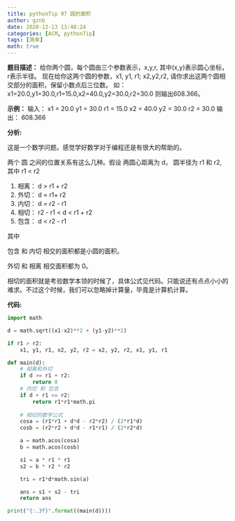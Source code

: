 ```yaml
---
title: pythonTip 97 圆的面积
author: gznb
date: 2020-12-13 13:48:24
categories: [ACM, pythonTip]
tags: [简单]
math: true
---
```


**题目描述：**
给你两个圆，每个圆由三个参数表示，x,y,r, 其中(x,y)表示圆心坐标，r表示半径。
现在给你这两个圆的参数，x1, y1, r1; x2,y2,r2, 请你求出这两个圆相交部分的面积，保留小数点后三位数。
如：
x1=20.0,y1=30.0,r1=15.0,x2=40.0,y2=30.0,r2=30.0
则输出608.366。

**示例：**
输入：
x1 = 20.0
y1 = 30.0
r1 = 15.0
x2 = 40.0
y2 = 30.0
r2 = 30.0
输出：
608.366



**分析:**

这是一个数学问题。感觉学好数学对于编程还是有很大的帮助的。

两个 圆 之间的位置关系有这么几种。假设 两圆心距离为 d， 圆半径为 r1 和 r2, 其中 r1 < r2

1. 相离： d > r1 + r2
2. 外切： d = r1+ r2
3. 内切： d = r2 - r1
4. 相切： r2 - r1  < d < r1 + r2
5. 包含： d < r2 - r1

其中 

包含 和  内切 相交的面积都是小圆的面积。

外切 和 相离 相交面积都为 0。

相切的面积就是考验数学本领的时候了，具体公式见代码。只能说还有点点小小的难求。不过这个时候，我们可以忽略掉计算量，毕竟是计算机计算。





**代码:**
```python
import math

d = math.sqrt((x1-x2)**2 + (y1-y2)**2)

if r1 > r2:
    x1, y1, r1, x2, y2, r2 = x2, y2, r2, x1, y1, r1

def main(d):
    # 相离和外切
    if d >= r1 + r2:
        return 0
    # 内切 和 包含
    if d + r1 <= r2:
        return r1*r1*math.pi
    
    # 相切的数学公式
    cosa = (r1*r1 + d*d - r2*r2) / (2*r1*d)
    cosb = (r2*r2 + d*d - r1*r1) / (2*r2*d)

    a = math.acos(cosa)
    b = math.acos(cosb)

    s1 = a * r1 * r1
    s2 = b * r2 * r2

    tri = r1*d*math.sin(a)

    ans = s1 + s2 - tri
    return ans

print("{:.3f}".format((main(d))))
```
